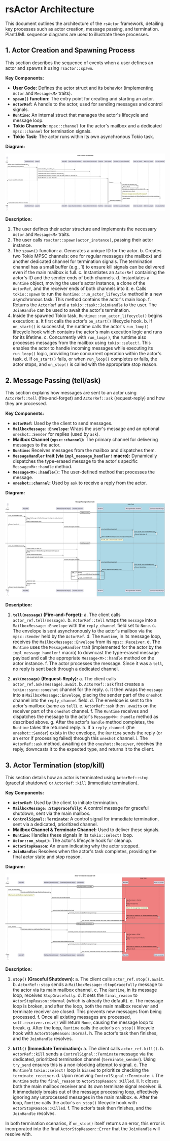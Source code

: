 # rsActor Architecture

This document outlines the architecture of the `rsActor` framework, detailing key processes such as actor creation, message passing, and termination. PlantUML sequence diagrams are used to illustrate these processes.

## 1. Actor Creation and Spawning Process

This section describes the sequence of events when a user defines an actor and spawns it using `rsactor::spawn`.

**Key Components:**
*   **User Code:** Defines the actor struct and its behavior (implementing `Actor` and `Message<M>` traits).
*   **`spawn()` function:** The entry point for creating and starting an actor.
*   **`ActorRef`:** A handle to the actor, used for sending messages and control signals.
*   **`Runtime`:** An internal struct that manages the actor's lifecycle and message loop.
*   **Tokio Channels:** `mpsc::channel` for the actor's mailbox and a dedicated `mpsc::channel` for termination signals.
*   **Tokio Task:** The actor runs within its own asynchronous Tokio task.

**Diagram:**

![Actor Creation and Spawning](./Actor%20Creation%20and%20Spawning.png)

**Description:**
1.  The user defines their actor structure and implements the necessary `Actor` and `Message<M>` traits.
2.  The user calls `rsactor::spawn(actor_instance)`, passing their actor instance.
3.  The `spawn()` function:
    a.  Generates a unique ID for the actor.
    b.  Creates two Tokio MPSC channels: one for regular messages (the mailbox) and another dedicated channel for termination signals. The termination channel has a small buffer (e.g., 1) to ensure kill signals can be delivered even if the main mailbox is full.
    c.  Instantiates an `ActorRef` containing the actor's ID and the sender ends of both channels.
    d.  Instantiates a `Runtime` object, moving the user's actor instance, a clone of the `ActorRef`, and the receiver ends of both channels into it.
    e.  Calls `tokio::spawn` to run the `Runtime::run_actor_lifecycle` method in a new asynchronous task. This method contains the actor's main loop.
    f.  Returns the `ActorRef` and a `tokio::task::JoinHandle` to the user. The `JoinHandle` can be used to await the actor's termination.
4.  Inside the spawned Tokio task, `Runtime::run_actor_lifecycle()` begins execution:
    a.  It first calls the actor's `on_start()` lifecycle hook.
    b.  If `on_start()` is successful, the runtime calls the actor's `run_loop()` lifecycle hook which contains the actor's main execution logic and runs for its lifetime.
    c.  Concurrently with `run_loop()`, the runtime also processes messages from the mailbox using `tokio::select!`. This enables the actor to handle incoming messages while executing its `run_loop()` logic, providing true concurrent operation within the actor's task.
    d.  If `on_start()` fails, or when `run_loop()` completes or fails, the actor stops, and `on_stop()` is called with the appropriate stop reason.

## 2. Message Passing (tell/ask)

This section explains how messages are sent to an actor using `ActorRef::tell` (fire-and-forget) and `ActorRef::ask` (request-reply) and how they are processed.

**Key Components:**
*   **`ActorRef`:** Used by the client to send messages.
*   **`MailboxMessage::Envelope`:** Wraps the user's message and an optional `oneshot::Sender` for replies (used by `ask`).
*   **Mailbox Channel (`mpsc::channel`):** The primary channel for delivering messages to the actor.
*   **`Runtime`:** Receives messages from the mailbox and dispatches them.
*   **`MessageHandler` trait (via `impl_message_handler!` macro):** Dynamically dispatches the type-erased message to the actor's specific `Message<M>::handle` method.
*   **`Message<M>::handle()`:** The user-defined method that processes the message.
*   **`oneshot::channel`:** Used by `ask` to receive a reply from the actor.

**Diagram:**

![Message Passing (tell and ask)](./Message%20Passing.png)

**Description:**
1.  **`tell(message)` (Fire-and-Forget):**
    a.  The client calls `actor_ref.tell(message)`.
    b.  `ActorRef::tell` wraps the `message` into a `MailboxMessage::Envelope` with the `reply_channel` field set to `None`.
    c.  The envelope is sent asynchronously to the actor's mailbox via the `mpsc::Sender` held by the `ActorRef`.
    d.  The `Runtime`, in its message loop, receives the `MailboxMessage::Envelope` from its `mpsc::Receiver`.
    e.  The `Runtime` uses the `MessageHandler` trait (implemented for the actor by the `impl_message_handler!` macro) to downcast the type-erased message payload and call the appropriate `Message<M>::handle` method on the actor instance.
    f.  The actor processes the message. Since it was a `tell`, no reply is sent back through a dedicated channel.

2.  **`ask(message)` (Request-Reply):**
    a.  The client calls `actor_ref.ask(message).await`.
    b.  `ActorRef::ask` first creates a `tokio::sync::oneshot` channel for the reply.
    c.  It then wraps the `message` into a `MailboxMessage::Envelope`, placing the sender part of the `oneshot` channel into the `reply_channel` field.
    d.  The envelope is sent to the actor's mailbox (same as `tell`).
    e.  `ActorRef::ask` then `.await`s on the receiver part of the `oneshot` channel.
    f.  The `Runtime` receives and dispatches the message to the actor's `Message<M>::handle` method as described above.
    g.  After the actor's `handle` method completes, the `Runtime` takes the returned reply.
    h.  If a `reply_channel` (the `oneshot::Sender`) exists in the envelope, the `Runtime` sends the reply (or an error if processing failed) through this `oneshot` channel.
    i.  The `ActorRef::ask` method, awaiting on the `oneshot::Receiver`, receives the reply, downcasts it to the expected type, and returns it to the client.

## 3. Actor Termination (stop/kill)

This section details how an actor is terminated using `ActorRef::stop` (graceful shutdown) or `ActorRef::kill` (immediate termination).

**Key Components:**
*   **`ActorRef`:** Used by the client to initiate termination.
*   **`MailboxMessage::StopGracefully`:** A control message for graceful shutdown, sent via the main mailbox.
*   **`ControlSignal::Terminate`:** A control signal for immediate termination, sent via a dedicated, prioritized channel.
*   **Mailbox Channel & Terminate Channel:** Used to deliver these signals.
*   **`Runtime`:** Handles these signals in its `tokio::select!` loop.
*   **`Actor::on_stop()`:** The actor's lifecycle hook for cleanup.
*   **`ActorStopReason`:** An enum indicating why the actor stopped.
*   **`JoinHandle`:** Resolves when the actor's task completes, providing the final actor state and stop reason.

**Diagram:**

![Actor Termination (stop and kill)](./Actor%20Termination.png)

**Description:**
1.  **`stop()` (Graceful Shutdown):**
    a.  The client calls `actor_ref.stop().await`.
    b.  `ActorRef::stop` sends a `MailboxMessage::StopGracefully` message to the actor via its main mailbox channel.
    c.  The `Runtime`, in its message loop, receives `StopGracefully`.
    d.  It sets the `final_reason` to `ActorStopReason::Normal` (which is already the default).
    e.  The message loop is broken, and after the loop, both the main mailbox receiver and terminate receiver are closed. This prevents new messages from being processed.
    f.  Once all existing messages are processed, `self.receiver.recv()` will return `None`, causing the message loop to break.
    g.  After the loop, `Runtime` calls the actor's `on_stop()` lifecycle hook with `ActorStopReason::Normal`.
    h.  The actor's task then finishes, and the `JoinHandle` resolves.

2.  **`kill()` (Immediate Termination):**
    a.  The client calls `actor_ref.kill()`.
    b.  `ActorRef::kill` sends a `ControlSignal::Terminate` message via the dedicated, prioritized termination channel (`terminate_sender`). Using `try_send` ensures this is a non-blocking attempt to signal.
    c.  The `Runtime`'s `tokio::select!` loop is `biased` to prioritize checking the `terminate_receiver`.
    d.  Upon receiving `ControlSignal::Terminate`:
        i.  The `Runtime` sets the `final_reason` to `ActorStopReason::Killed`.
        ii. It closes both the main mailbox receiver and its own terminate signal receiver.
        iii. It immediately breaks out of the message processing loop, effectively ignoring any unprocessed messages in the main mailbox.
    e.  After the loop, `Runtime` calls the actor's `on_stop()` lifecycle hook with `ActorStopReason::Killed`.
    f.  The actor's task then finishes, and the `JoinHandle` resolves.

In both termination scenarios, if `on_stop()` itself returns an error, this error is incorporated into the final `ActorStopReason::Error` that the `JoinHandle` will resolve with.
